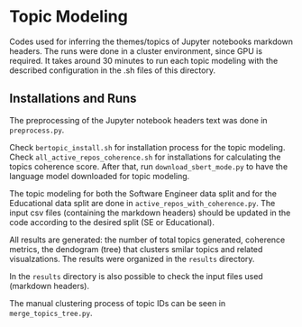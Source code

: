 # Topic Modeling

Codes used for inferring the themes/topics of Jupyter notebooks markdown headers. The runs were done in a cluster environment, since GPU is required. It takes around 30 minutes to run each topic modeling with the described configuration in the .sh files of this directory. 

## Installations and Runs

The preprocessing of the Jupyter notebook headers text was done in `preprocess.py`.


Check `bertopic_install.sh` for installation process for the topic modeling.
Check `all_active_repos_coherence.sh` for installations for calculating the topics coherence score. After that, run `download_sbert_mode.py` to have the language model downloaded for topic modeling.

The topic modeling for both the Software Engineer data split and for the Educational data split are done in `active_repos_with_coherence.py`. The input csv files (containing the markdown headers) should be updated in the code according to the desired split (SE or Educational). 

All results are generated: the number of total topics generated, coherence metrics, the dendogram (tree) that clusters smilar topics and related visualzations. The results were organized in the `results` directory. 

In the `results` directory is also possible to check the input files used (markdown headers). 

The manual clustering process of topic IDs can be seen in `merge_topics_tree.py`.